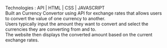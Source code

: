 Technologies : API | HTML | CSS | JAVASCRIPT <br>
Built an Currency Convertor using API for exchange rates that allows users to convert the value of one currency to another. <br> Users typically input the amount they want to convert and select the currencies they are converting from and to. <br> The website then displays the converted amount based on the current exchange rates.
